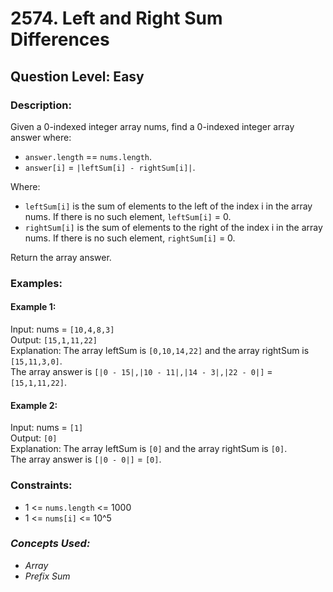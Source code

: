 # 2574. Left and Right Sum Differences
## Question Level: Easy
### Description:
Given a 0-indexed integer array nums, find a 0-indexed integer array answer where:
- `answer.length` == `nums.length`.
- `answer[i]` = `|leftSum[i] - rightSum[i]|`.

Where:
- `leftSum[i]` is the sum of elements to the left of the index i in the array nums. If there is no such element, `leftSum[i]` = 0.
- `rightSum[i]` is the sum of elements to the right of the index i in the array nums. If there is no such element, `rightSum[i]` = 0.

Return the array answer.

### Examples:
#### Example 1:

Input: nums = `[10,4,8,3]`<br>
Output: `[15,1,11,22]`<br>
Explanation: The array leftSum is `[0,10,14,22]` and the array rightSum is `[15,11,3,0]`.<br>
The array answer is `[|0 - 15|,|10 - 11|,|14 - 3|,|22 - 0|]` = `[15,1,11,22]`.
#### Example 2:

Input: nums = `[1]`<br>
Output: `[0]`<br>
Explanation: The array leftSum is `[0]` and the array rightSum is `[0]`.<br>
The array answer is `[|0 - 0|]` = `[0]`.

### Constraints:

- 1 <= `nums.length` <= 1000
- 1 <= `nums[i]` <= 10^5

### <i>Concepts Used:
- Array
- Prefix Sum </i>